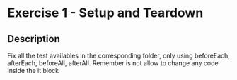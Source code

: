 # Exercise 1 - Setup and Teardown

## Description

Fix all the test availables in the corresponding folder, only using beforeEach, afterEach, beforeAll, afterAll.
Remember is not allow to change any code inside the it block